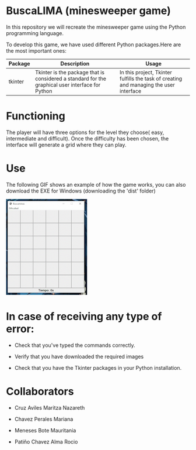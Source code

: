 # BuscaLIMA (minesweeper game)
In this repository we will recreate the minesweeper game using the Python programming language. 

To develop this game, we have used different Python packages.Here are the most important ones: 

|Package |Description            |Usage                  |
|--------|--------------------------------------------------------------------------------------------------|---------------------------------------------------|
|tkinter |Tkinter is the package that is considered a standard for the graphical user interface for Python     |In this project, Tkinter fulfills the task of creating and managing the user interface|      

# Functioning
The player will have three options for the level they choose( easy, intermediate and difficult). Once the difficulty has been chosen, the interface will generate a grid where they can play.

# Use 
The following GIF shows an example of how the game works, you can also download the EXE for Windows (downloading the 'dist' folder)

![BuscaLIMA](./Buscaminas_prueba.gif)

# In case of receiving any type of error:
* Check that you've typed the commands correctly. 

* Verify that you have downloaded the required images

* Check that you have the Tkinter packages in your Python installation.


# Collaborators

* Cruz Aviles Maritza Nazareth

* Chavez Perales Mariana 

* Meneses Bote Mauritania

* Patiño Chavez Alma Rocio 
